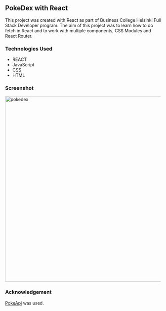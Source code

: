 ## PokeDex with React

This project was created with React as part of Business College Helsinki Full Stack Developer program. The aim of this project was to learn how to do fetch in React and to work with multiple components, CSS Modules and React Router.

### Technologies Used
- REACT
- JavaScript
- CSS
- HTML

### Screenshot

<img width="600" alt="pokedex" src="https://user-images.githubusercontent.com/77112303/204145908-ce3fb36c-ed5f-4656-a23b-868bf2b19dd8.png">

### Acknowledgement

[PokeApi](https://pokeapi.co/) was used. 
